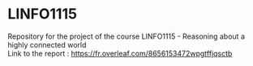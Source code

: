 # LINFO1115
Repository for the project of the course LINFO1115 - Reasoning about a highly connected world \
Link to the report : https://fr.overleaf.com/8656153472wpgtffjqsctb
